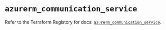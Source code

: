 # `azurerm_communication_service`

Refer to the Terraform Registory for docs: [`azurerm_communication_service`](https://www.terraform.io/docs/providers/azurerm/r/communication_service).
